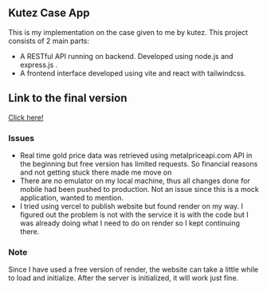 ## Kutez Case App ##
This is my implementation on the case given to me by kutez. This project consists of 2 main parts:
- A RESTful API running on backend. Developed using node.js and express.js . 
- A frontend interface developed using vite and react with tailwindcss.

## Link to the final version ##
[Click here!](https://kutez-case-app.onrender.com)

### Issues ###
- Real time gold price data was retrieved using metalpriceapi.com API in the beginning but free version has limited requests. So financial reasons and not getting stuck there made me move on
- There are no emulator on my local machine, thus all changes done for mobile had been pushed to production. Not an issue since this is a mock application, wanted to mention.
- I tried using vercel to publish website but found render on my way. I figured out the problem is not with the service it is with the code but I was already doing what I need to do on render so I kept continuing there.

### Note ###
Since I have used a free version of render, the website can take a little while to load and initialize. After the server is initialized, it will work just fine.
